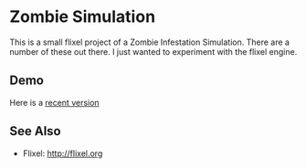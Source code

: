 Zombie Simulation
=================

This is a small flixel project of a Zombie Infestation Simulation. There are a number of these out there. I just wanted to experiment with the flixel engine.


Demo
------
Here is a [recent version](./demo/)





See Also
--------
* Flixel: http://flixel.org

